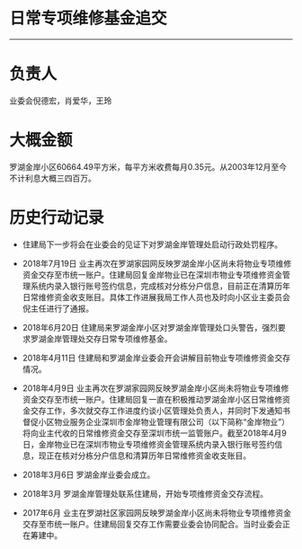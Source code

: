 # 日常专项维修基金追交

***

# 负责人

业委会倪德宏，肖爱华，王玲

# 大概金额

罗湖金岸小区60664.49平方米，每平方米收费每月0.35元。从2003年12月至今不计利息大概三四百万。

# 历史行动记录

*   住建局下一步将会在业委会的见证下对罗湖金岸管理处启动行政处罚程序。

*   2018年7月19日 业主再次在罗湖家园网反映罗湖金岸小区尚未将物业专项维修资金交存至市统一账户。住建局回复金岸物业已在深圳市物业专项维修资金管理系统内录入银行账号签约信息，完成核对分栋分户信息，目前正在清算历年日常维修资金收支账目。具体工作进展我局工作人员也及时向小区业主委员会倪主任进行了通报。

*   2018年6月20日 住建局来罗湖金岸小区对罗湖金岸管理处口头警告，强烈要求罗湖金岸管理处交存日常专项维修基金。

*   2018年4月11日 住建局和罗湖金岸业委会开会讲解目前物业专项维修资金交存情况。

*   2018年4月9日 业主再次在罗湖家园网反映罗湖金岸小区尚未将物业专项维修资金交存至市统一账户。住建局回复一直在积极推动罗湖金岸小区日常维修资金交存工作，多次就交存工作进度约谈小区管理处负责人，并同时下发通知书督促小区物业服务企业深圳市金岸物业管理有限公司（以下简称“金岸物业”）将向业主代收的日常维修资金交存至深圳市统一监管账户。截至2018年4月9日，金岸物业已在深圳市物业专项维修资金管理系统内录入银行账号签约信息，现正在核对分栋分户信息和清算历年日常维修资金收支账目。

*   2018年3月6日 罗湖金岸业委会成立。

*   2018年3月 罗湖金岸管理处联系住建局，开始专项维修资金交存流程。

*   2017年6月 业主在罗湖社区家园网反映罗湖金岸小区尚未将物业专项维修资金交存至市统一账户。住建局回复交存工作需要业委会协同配合。当时业委会正在筹建中。


